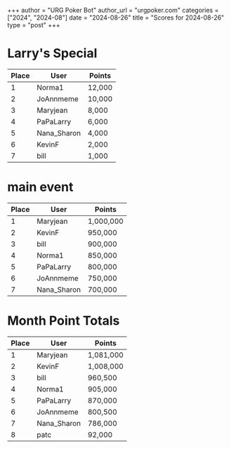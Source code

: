 +++
author = "URG Poker Bot"
author_url = "urgpoker.com"
categories = ["2024", "2024-08"]
date = "2024-08-26"
title = "Scores for 2024-08-26"
type = "post"
+++
# Larry's Special

| Place | User | Points |
|-------|------|--------|
| 1 | Norma1 | 12,000 |
| 2 | JoAnnmeme | 10,000 |
| 3 | Maryjean | 8,000 |
| 4 | PaPaLarry | 6,000 |
| 5 | Nana_Sharon | 4,000 |
| 6 | KevinF | 2,000 |
| 7 | bill | 1,000 |

# main event

| Place | User | Points |
|-------|------|--------|
| 1 | Maryjean | 1,000,000 |
| 2 | KevinF | 950,000 |
| 3 | bill | 900,000 |
| 4 | Norma1 | 850,000 |
| 5 | PaPaLarry | 800,000 |
| 6 | JoAnnmeme | 750,000 |
| 7 | Nana_Sharon | 700,000 |

# Month Point Totals

| Place | User | Points |
|-------|------|--------|
| 1 | Maryjean | 1,081,000 |
| 2 | KevinF | 1,008,000 |
| 3 | bill | 960,500 |
| 4 | Norma1 | 905,000 |
| 5 | PaPaLarry | 870,000 |
| 6 | JoAnnmeme | 800,500 |
| 7 | Nana_Sharon | 786,000 |
| 8 | patc | 92,000 |

